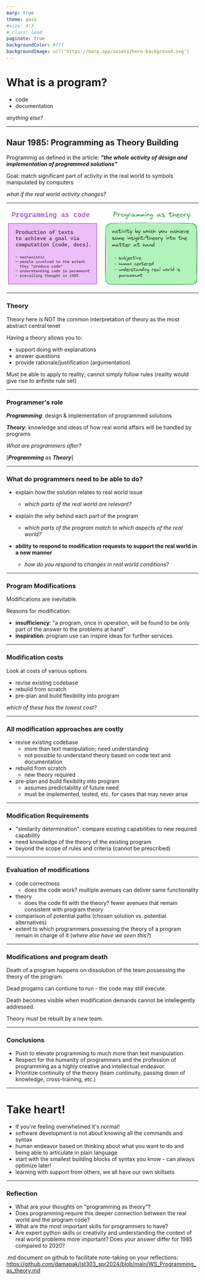 ```yaml
---
marp: true
theme: gaia
#size: 4:3
#_class: lead
paginate: true
backgroundColor: #fff
backgroundImage: url('https://marp.app/assets/hero-background.svg')
---
```

# What is a program?
- code
- documentation

_anything else?_

---
## Naur 1985: Programming as Theory Building

Programmig as defined in the article:
***"the whole activity of design and implementation of programmed solutions"***

Goal:
match significant part of activity in the real world to symbols manipulated by computers

_what if the real world activity changes?_

---
![bg center 90%](rsc/prog_as_theory.png)

---

### Theory
Theory here is NOT the common interpretation of theory as the most abstract central tenet

Having a theory allows you to:
- support doing with explanations
- answer questions
- provide rationale/justification (argumentation)

Must be able to apply to reality; cannot simply follow rules (reality would give rise to anfinite rule set)

---
### Programmer's role
***Programming***: design & implementation of programmed solutions

***Theory***: knowledge and ideas of how real world affairs will be handled by programs

_What are programmers after?_

[***Programming*** as ***Theory***]

---
### What do programmers need to be able to do?
- explain _how_ the solution relates to real world issue 
  - _which parts of the real world are relevant?_

- explain the _why_ behind each part of the program
  - _which parts of the program match to which aspects of the real world?_

- **ability to respond to modification requests to support the real world in a new manner**
  - _how do you respond to changes in real world conditions?_

---
### Program Modifications

Modifications are  inevitable.

Reasons for modification:
- **insufficiency**: "a program, once in operation, will be found to be only part of the answer to the problems at hand"
- **inspiration**: program use can inspire ideas for further services

---
### Modification costs
Look at costs of various options
- revise existing codebase
- rebuild from scratch
- pre-plan and build flexibility into program

_which of these has the lowest cost?_

---
### All modification approaches are costly
- revise existing codebase
  - more than text manipulation; need understanding
  - not possible to understand theory based on code text and documentation
- rebuild from scratch
  - new theory required
- pre-plan and build flexibility into program
  - assumes predictability of future need
  - must be implemented, tested, etc. for cases that may never arise

---
### Modification Requirements

- "similarity determination": compare existing capabilities to new required capability
- need knowledge of the theory of the existing program
- beyond the scope of rules and criteria (cannot be prescribed)

---
### Evaluation of modifications 
- code correctness
  - does the code work? multiple avenues can deliver same functionality
- theory
  - does the code fit with the theory? fewer avenues that remain consistent with program theory
- comparison of potential paths (chosen solution vs. potential alternatives)
- extent to which programmers possessing the theory of a program remain in charge of it (_where else have we seen this?_)

---
### Modifications and program death
Death of a program happens on dissolution of the team possessing the theory of the program.

Dead progams can contiune to run  - the code may still execute.

Death becomes visible when modification demands cannot be intellegently addressed.

Theory must be rebuilt by a new team.

---
### Conclusions
- Push to elevate programming to much more than text manipulation.
- Respect for the humanity of programmers and the profession of programming as a highly creative and intellectual endeavor.
- Prioritize continuity of the theory (team continuity, passing down of knowledge, cross-training, etc.)

---
# Take heart!
- if you're feeling overwhelmed it's normal!
- software development is not about knowing all the commands and syntax
- human endeavor based on thinking about what you want to do and being able to articulate in plain language
- start with the smallest building blocks of syntax you know - can always optimize later!
- learning with support from others, we all have our own skillsets

---
### Reflection
- What are your thoughts on "programming as theory"?
- Does programming require this deeper connection between the real world and the program code?
- What are the most important skills for programmers to have? 
- Are expert python skills or creativity and understanding the context of real world problems more important? Does your answer differ for 1985 compared to 2020?

.md document on github to facilitate note-taking on your reflections:
https://github.com/damapak/ist303_spr2024/blob/main/WS_Programming_as_theory.md
